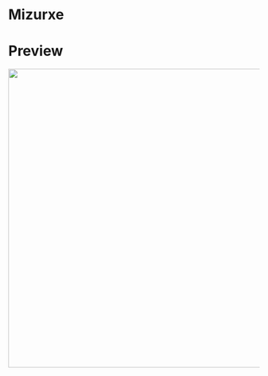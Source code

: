 # Mizurxe

# Preview

<img src="https://user-images.githubusercontent.com/13601628/38686305-5014239a-3e74-11e8-9bc9-43e57d7aa3fd.png" height="600px" width="auto"></img>
